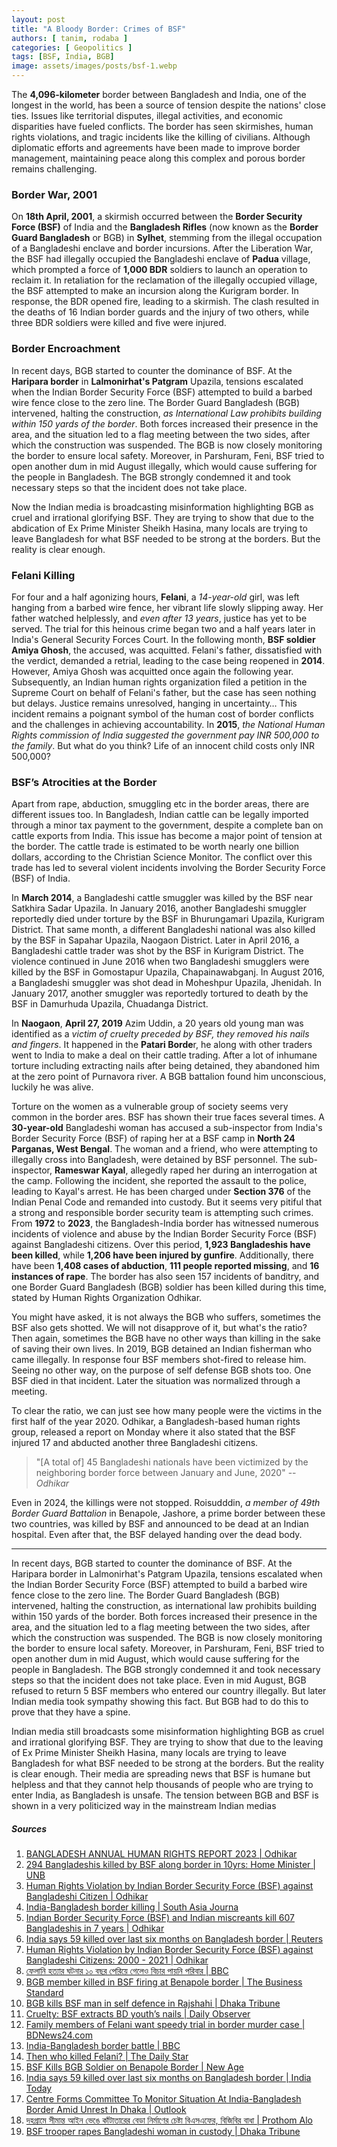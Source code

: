 ```yaml
---
layout: post
title: "A Bloody Border: Crimes of BSF"
authors: [ tanim, rodaba ]
categories: [ Geopolitics ]
tags: [BSF, India, BGB]
image: assets/images/posts/bsf-1.webp
---
```


The **4,096-kilometer** border between Bangladesh and India, one of the longest in the world, has been a source of tension despite the nations' close ties. Issues like territorial disputes, illegal activities, and economic disparities have fueled conflicts. The border has seen skirmishes, human rights violations, and tragic incidents like the killing of civilians. Although diplomatic efforts and agreements have been made to improve border management, maintaining peace along this complex and porous border remains challenging. 

### Border War, 2001
On **18th April, 2001**, a skirmish occurred between the **Border Security Force (BSF)** of India and the **Bangladesh Rifles** (now known as the **Border Guard Bangladesh** or BGB) in **Sylhet**, stemming from the illegal occupation of a Bangladeshi enclave and border incursions. After the Liberation War, the BSF had illegally occupied the Bangladeshi enclave of **Padua** village, which prompted a force of **1,000 BDR** soldiers to launch an operation to reclaim it.
In retaliation for the reclamation of the illegally occupied village, the BSF attempted to make an incursion along the Kurigram border. In response, the BDR opened fire, leading to a skirmish. The clash resulted in the deaths of 16 Indian border guards and the injury of two others, while three BDR soldiers were killed and five were injured.

### Border Encroachment
In recent days, BGB started to counter the dominance of BSF. At the **Haripara border** in **Lalmonirhat's Patgram** Upazila, tensions escalated when the Indian Border Security Force (BSF) attempted to build a barbed wire fence close to the zero line. The Border Guard Bangladesh (BGB) intervened, halting the construction, *as International Law prohibits building within 150 yards of the border*. Both forces increased their presence in the area, and the situation led to a flag meeting between the two sides, after which the construction was suspended. The BGB is now closely monitoring the border to ensure local safety. Moreover, in Parshuram, Feni, BSF tried to open another dum in mid August illegally, which would cause suffering for the people in Bangladesh. The BGB strongly condemned it and took necessary steps so that the incident does not take place. 

Now the Indian media is broadcasting misinformation highlighting BGB as cruel and irrational glorifying BSF. They are trying to show that due to the abdication of Ex Prime Minister Sheikh Hasina, many locals are trying to leave Bangladesh for what BSF needed to be strong at the borders. But the reality is clear enough.


### Felani Killing

For four and a half agonizing hours, **Felani**, a *14-year-old* girl, was left hanging from a barbed wire fence, her vibrant life slowly slipping away. Her father watched helplessly, and *even after 13 years*, justice has yet to be served. The trial for this heinous crime began two and a half years later in India's General Security Forces Court. In the following month, **BSF soldier Amiya Ghosh**, the accused, was acquitted. Felani's father, dissatisfied with the verdict, demanded a retrial, leading to the case being reopened in **2014**. However, Amiya Ghosh was acquitted once again the following year. Subsequently, an Indian human rights organization filed a petition in the Supreme Court on behalf of Felani's father, but the case has seen nothing but delays. Justice remains unresolved, hanging in uncertainty…
This incident remains a poignant symbol of the human cost of border conflicts and the challenges in achieving accountability. In **2015**, *the National Human Rights commission of India suggested the government pay INR 500,000 to the family*. But what do you think? Life of an innocent child costs only INR 500,000? 

### BSF’s Atrocities at the Border

Apart from rape, abduction, smuggling etc in the border areas, there are different issues too. In Bangladesh, Indian cattle can be legally imported through a minor tax payment to the government, despite a complete ban on cattle exports from India. This issue has become a major point of tension at the border. The cattle trade is estimated to be worth nearly one billion dollars, according to the Christian Science Monitor. The conflict over this trade has led to several violent incidents involving the Border Security Force (BSF) of India.

In **March 2014**, a Bangladeshi cattle smuggler was killed by the BSF near Satkhira Sadar Upazila. In January 2016, another Bangladeshi smuggler reportedly died under torture by the BSF in Bhurungamari Upazila, Kurigram District. That same month, a different Bangladeshi national was also killed by the BSF in Sapahar Upazila, Naogaon District. Later in April 2016, a Bangladeshi cattle trader was shot by the BSF in Kurigram District. The violence continued in June 2016 when two Bangladeshi smugglers were killed by the BSF in Gomostapur Upazila, Chapainawabganj. In August 2016, a Bangladeshi smuggler was shot dead in Moheshpur Upazila, Jhenidah. In January 2017, another smuggler was reportedly tortured to death by the BSF in Damurhuda Upazila, Chuadanga District.

In **Naogaon**, **April 27, 2019** Azim Uddin, a 20 years old young man was identified as a *victim of cruelty preceded by BSF, they removed his nails and fingers*. It happened in the **Patari Borde**r, he along with other traders went to India to make a deal on their cattle trading. After a lot of inhumane torture including extracting nails after being detained, they abandoned him at the zero point of Purnavora river. A BGB battalion found him unconscious, luckily he was alive.

Torture on the women as a vulnerable group of society seems very common in the border ares. BSF has shown their true faces several times. A **30-year-old** Bangladeshi woman has accused a sub-inspector from India's Border Security Force (BSF) of raping her at a BSF camp in **North 24 Parganas, West Bengal**. The woman and a friend, who were attempting to illegally cross into Bangladesh, were detained by BSF personnel. The sub-inspector, **Rameswar Kayal**, allegedly raped her during an interrogation at the camp. Following the incident, she reported the assault to the police, leading to Kayal's arrest. He has been charged under **Section 376** of the Indian Penal Code and remanded into custody. But it seems very pitiful that a strong and responsible border security team is attempting such crimes.
From **1972** to **2023**, the Bangladesh-India border has witnessed numerous incidents of violence and abuse by the Indian Border Security Force (BSF) against Bangladeshi citizens. Over this period, **1,923 Bangladeshis have been killed**, while **1,206 have been injured by gunfire**. Additionally, there have been **1,408 cases of abduction**, **111 people reported missing**, and **16 instances of rape**. The border has also seen 157 incidents of banditry, and one Border Guard Bangladesh (BGB) soldier has been killed during this time, stated by Human Rights Organization Odhikar. 

You might have asked, it is not always the BGB who suffers, sometimes the BSF also gets shotted. We will not disapprove of it, but what's the ratio? Then again, sometimes the BGB have no other ways than killing in the sake of saving their own lives. In 2019, BGB detained an Indian fisherman who came illegally. In response four BSF members shot-fired to release him. Seeing no other way, on the purpose of self defense BGB shots too. One BSF died in that incident. Later the situation was normalized through a meeting. 

To clear the ratio, we can just see how many people were the victims in the first half of the year 2020. Odhikar, a Bangladesh-based human rights group, released a report on Monday where it also stated that the BSF injured 17 and abducted another three Bangladeshi citizens.
> "[A total of] 45 Bangladeshi nationals have been victimized by the neighboring border force between January and June, 2020" 
> -- <cite>Odhikar</cite>

Even in 2024, the killings were not stopped. Roisudddin, *a member of 49th Border Guard Battalion* in Benapole, Jashore, a prime border between these two countries, was killed by BSF and announced to be dead at an Indian hospital. Even after that, the BSF delayed handing over the dead body. 

---

In recent days, BGB started to counter the dominance of BSF. At the Haripara border in Lalmonirhat's Patgram Upazila, tensions escalated when the Indian Border Security Force (BSF) attempted to build a barbed wire fence close to the zero line. The Border Guard Bangladesh (BGB) intervened, halting the construction, as international law prohibits building within 150 yards of the border. Both forces increased their presence in the area, and the situation led to a flag meeting between the two sides, after which the construction was suspended. The BGB is now closely monitoring the border to ensure local safety. Moreover, in Parshuram, Feni, BSF tried to open another dum in mid August, which would cause suffering for the people in Bangladesh. The BGB strongly condemned it and took necessary steps so that the incident does not take place. Even in mid August, BGB refused to return 5 BSF members who entered our country illegally. But later Indian media took sympathy showing this fact. But BGB had to do this to prove that they have a spine.

Indian media still broadcasts some misinformation highlighting BGB as cruel and irrational glorifying BSF. They are trying to show that due to the leaving of Ex Prime Minister Sheikh Hasina, many locals are trying to leave Bangladesh for what BSF needed to be strong at the borders. But the reality is clear enough. Their media are spreading news that BSF is humane but helpless and that they cannot help thousands of people who are trying to enter India, as Bangladesh is unsafe. The tension between BGB and BSF is shown in a very politicized way in the mainstream Indian medias 

##### Sources
1. [BANGLADESH ANNUAL HUMAN RIGHTS REPORT 2023 \| Odhikar](https://odhikar.org/wp-content/uploads/2024/01/AHRR-2023_Odhikar_English_Final.pdf)
2. [294 Bangladeshis killed by BSF along border in 10yrs: Home Minister \| UNB](https://www.unb.com.bd/category/Bangladesh/294-bangladeshis-killed-by-bsf-along-border-in-10yrs-home-minister/22938)
3. [Human Rights Violation by Indian Border Security Force (BSF) against Bangladeshi Citizen \| Odhikar](https://web.archive.org/web/20210112130037/http://odhikar.org/wp-content/uploads/2021/01/Statistics_Border_2000-2020.pdf)
4. [India-Bangladesh border killing \| South Asia Journa](http://southasiajournal.net/india-bangladesh-border-killing/)
5. [Indian Border Security Force (BSF) and Indian miscreants kill 607 Bangladeshis in 7 years \| Odhikar](http://odhikar.org/report-on-human-rights-violations-in-the-india-bangladesh-border/)
6. [India says 59 killed over last six months on Bangladesh border \| Reuters](https://web.archive.org/web/20081026110404/http://in.reuters.com/article/topNews/idINIndia-35156020080824)
7. [Human Rights Violation by Indian Border Security Force (BSF) against Bangladeshi Citizens: 2000 - 2021 \| Odhikar](https://odhikar.org/wp-content/uploads/2022/02/Border_2000-2021.pdf)
8. [ফেলানি হত্যার ঘটনার ১০ বছর পেরিয়ে গেলেও বিচার পায়নি পরিবার \| BBC](https://www.bbc.com/bengali/news-55577744)
9. [BGB member killed in BSF firing at Benapole border \| The Business Standard](https://www.tbsnews.net/bangladesh/bgb-member-killed-bsf-firing-benapole-border-779838)
10. [BGB kills BSF man in self defence in Rajshahi \| Dhaka Tribune](https://www.dhakatribune.com/bangladesh/nation/190659/bgb-kills-bsf-man-in-self-defence-in-rajshahi)
11. [Cruelty: BSF extracts BD youth’s nails \| Daily Observer](https://www.observerbd.com/news.php?id=195271)
12. [Family members of Felani want speedy trial in border murder case \| BDNews24.com](https://bdnews24.com/bangladesh/family-members-of-felani-want-speedy-trial-in-border-murder-case)
13. [India-Bangladesh border battle \| BBC](http://news.bbc.co.uk/2/hi/south_asia/1283068.stm)
14. [Then who killed Felani? \| The Daily Star](https://www.thedailystar.net/news/then-who-killed-felani)
15. [BSF Kills BGB Soldier on Benapole Border \| New Age](https://www.newagebd.net/article/223563/bsf-kills-bgb-soldier-on-benapole-border)
16. [India says 59 killed over last six months on Bangladesh border \| India Today](https://www.indiatoday.in/global/story/india-on-alert-at-bangladesh-border-over-500-people-try-to-enter-india-india-today-global-2579773-2024-08-09)
17. [Centre Forms Committee To Monitor Situation At India-Bangladesh Border Amid Unrest In Dhaka \| Outlook](https://www.outlookindia.com/national/centre-committee-monitor-india-bangladesh-border-unrest-dhaka-modi-government-amit-shah)
18. [দহগ্রামে সীমান্ত আইন ভেঙে কাঁটাতারের বেড়া নির্মাণের চেষ্টা বিএসএফের, বিজিবির বাধা \| Prothom Alo](https://www.prothomalo.com/bangladesh/district/jzq7f1epqs)
19. [BSF trooper rapes Bangladeshi woman in custody \| Dhaka Tribune](https://www.dhakatribune.com/world/south-asia/253709/bsf-trooper-rapes-bangladeshi-woman-in-custody)
